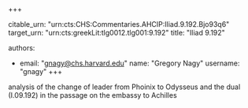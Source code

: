 +++


citable_urn: "urn:cts:CHS:Commentaries.AHCIP:Iliad.9.192.Bjo93q6"
target_urn: "urn:cts:greekLit:tlg0012.tlg001:9.192"
title: "Iliad 9.192"

authors:
- email: "gnagy@chs.harvard.edu"
  name: "Gregory Nagy"
  username: "gnagy"
+++

<p>analysis of the change of leader from Phoinix to Odysseus and the dual (I.09.192) in the passage on the embassy to Achilles</p>
